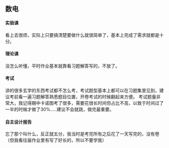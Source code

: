 ## 数电
#### 实验课
看上去很烦，实际上只要搞清楚要做什么就很简单了，基本上完成了需求就都是十分。
#### 理论课
没怎么听懂，平时作业基本就靠看习题解答写的，不放了。
#### 考试
讲的很多玄学的东西考试都不怎么考，考试题型基本上都可以在习题集里见到，建议考前看一遍习题解答熟悉题目位置，开卷考试的时候翻起来方便。
考试题量非常大，我记得期中卡诺图考了很多，需要花很长时间但占比不高，以致于时间过了一半的时候才做了30%.....建议不会就跳，做完最重要。
#### 自主设计报告
忘了那个叫什么，反正就五分，我当时是考完所有之后花了一天写完的，没有卷（但我看往届作业里有写了好长的，所以不要学我）
